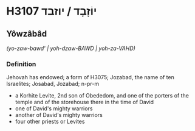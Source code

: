 # H3107 יוֹזָבָד / יוזבד

## Yôwzâbâd

_(yo-zaw-bawd' | yoh-dzaw-BAWD | yoh-za-VAHD)_

### Definition

Jehovah has endowed; a form of H3075; Jozabad, the name of ten Israelites; Josabad, Jozabad; n-pr-m

- a Korhite Levite, 2nd son of Obededom, and one of the porters of the temple and of the storehouse there in the time of David
- one of David's mighty warriors
- another of David's mighty warriors
- four other priests or Levites
